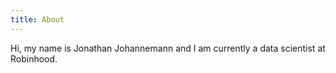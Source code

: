 ```yaml
---
title: About
---
```


Hi, my name is Jonathan Johannemann and I am currently a data scientist at Robinhood.

